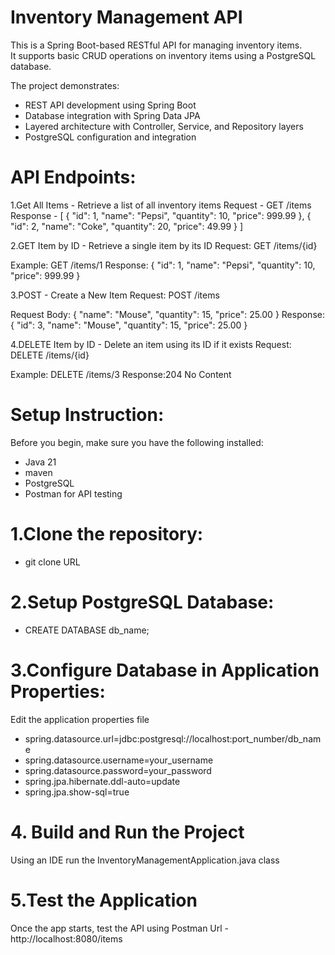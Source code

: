 # Inventory Management API

This is a Spring Boot-based RESTful API for managing inventory items.  
It supports basic CRUD operations on inventory items using a PostgreSQL database.

The project demonstrates:
- REST API development using Spring Boot
- Database integration with Spring Data JPA
- Layered architecture with Controller, Service, and Repository layers
- PostgreSQL configuration and integration


# API Endpoints:

1.Get All Items - Retrieve a list of all inventory items
Request - GET /items
Response -
[
    {
    "id": 1,
    "name": "Pepsi",
    "quantity": 10,
    "price": 999.99
    },
    {
    "id": 2,
    "name": "Coke",
    "quantity": 20,
    "price": 49.99
    }
]

2.GET Item by ID - Retrieve a single item by its ID
Request: GET /items/{id}

Example:
GET /items/1
Response:
{
"id": 1,
"name": "Pepsi",
"quantity": 10,
"price": 999.99
}

3.POST  - Create a New Item
Request: POST /items

Request Body:
{
"name": "Mouse",
"quantity": 15,
"price": 25.00
}
Response:
{
"id": 3,
"name": "Mouse",
"quantity": 15,
"price": 25.00
}

4.DELETE Item by ID - Delete an item using its ID if it exists
Request: DELETE /items/{id}

Example:
DELETE /items/3
Response:204 No Content



# Setup Instruction:
Before you begin, make sure you have the following installed:
- Java 21
- maven
- PostgreSQL
- Postman for API testing

# 1.Clone the repository:
- git clone URL
# 2.Setup PostgreSQL Database:
- CREATE DATABASE db_name;
# 3.Configure Database in Application Properties:
Edit the application properties file

- spring.datasource.url=jdbc:postgresql://localhost:port_number/db_name
- spring.datasource.username=your_username 
- spring.datasource.password=your_password 
- spring.jpa.hibernate.ddl-auto=update
- spring.jpa.show-sql=true

# 4. Build and Run the Project
 Using an IDE  run the InventoryManagementApplication.java class

# 5.Test the Application
Once the app starts, test the API using Postman
Url - http://localhost:8080/items


